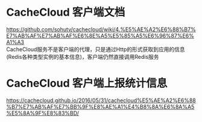 # CacheCloud 客户端文档
https://github.com/sohutv/cachecloud/wiki/4.%E5%AE%A2%E6%88%B7%E7%AB%AF%E7%AB%AF%E6%8E%A5%E5%85%A5%E6%96%87%E6%A1%A3  
CacheCloud服务不是客户端的代理，只是通过Http的形式获取到应用的信息(Redis各种类型实例的基本信息)，客户端仍然直接调用Redis服务

# CacheCloud 客户端上报统计信息
https://cachecloud.github.io/2016/05/31/cachecloud%E5%AE%A2%E6%88%B7%E7%AB%AF%E7%BB%9F%E8%AE%A1%E4%B8%8A%E6%8A%A5%E5%8A%9F%E8%83%BD/  

